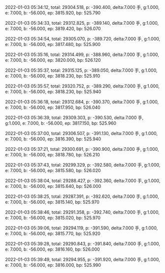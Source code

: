 2022-01-03 05:34:12, total: 29304.518, p: -390.400, delta:7.000 手, g:1.000, e: 7.000, b: -56.000, ep: 3815.920, bp: 525.790

2022-01-03 05:34:33, total: 29312.825, p: -389.140, delta:7.000 手, g:1.000, e: 7.000, b: -56.000, ep: 3819.420, bp: 526.070

2022-01-03 05:34:54, total: 29305.070, p: -389.720, delta:7.000 手, g:1.000, e: 7.000, b: -56.000, ep: 3817.480, bp: 525.900

2022-01-03 05:35:16, total: 29314.499, p: -388.960, delta:7.000 手, g:1.000, e: 7.000, b: -56.000, ep: 3820.000, bp: 526.120

2022-01-03 05:35:37, total: 29315.125, p: -389.050, delta:7.000 手, g:1.000, e: 7.000, b: -56.000, ep: 3818.230, bp: 525.910

2022-01-03 05:35:57, total: 29320.752, p: -389.290, delta:7.000 手, g:1.000, e: 7.000, b: -56.000, ep: 3818.230, bp: 525.940

2022-01-03 05:36:18, total: 29312.684, p: -390.370, delta:7.000 手, g:1.000, e: 7.000, b: -56.000, ep: 3817.950, bp: 526.040

2022-01-03 05:36:39, total: 29309.303, p: -390.530, delta:7.000 手, g:1.000, e: 7.000, b: -56.000, ep: 3817.150, bp: 525.960

2022-01-03 05:37:00, total: 29306.507, p: -391.130, delta:7.000 手, g:1.000, e: 7.000, b: -56.000, ep: 3816.390, bp: 525.940

2022-01-03 05:37:21, total: 29300.691, p: -390.900, delta:7.000 手, g:1.000, e: 7.000, b: -56.000, ep: 3818.780, bp: 526.210

2022-01-03 05:37:43, total: 29299.329, p: -392.580, delta:7.000 手, g:1.000, e: 7.000, b: -56.000, ep: 3815.580, bp: 526.020

2022-01-03 05:38:04, total: 29288.427, p: -392.360, delta:7.000 手, g:1.000, e: 7.000, b: -56.000, ep: 3815.640, bp: 526.000

2022-01-03 05:38:25, total: 29287.391, p: -392.620, delta:7.000 手, g:1.000, e: 7.000, b: -56.000, ep: 3815.140, bp: 525.970

2022-01-03 05:38:46, total: 29291.358, p: -392.740, delta:7.000 手, g:1.000, e: 7.000, b: -56.000, ep: 3815.020, bp: 525.970

2022-01-03 05:39:06, total: 29294.119, p: -391.590, delta:7.000 手, g:1.000, e: 7.000, b: -56.000, ep: 3815.770, bp: 525.920

2022-01-03 05:39:28, total: 29290.843, p: -391.840, delta:7.000 手, g:1.000, e: 7.000, b: -56.000, ep: 3816.160, bp: 526.000

2022-01-03 05:39:49, total: 29294.955, p: -391.920, delta:7.000 手, g:1.000, e: 7.000, b: -56.000, ep: 3816.000, bp: 525.990